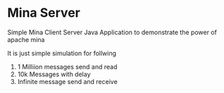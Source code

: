 # Mina Server
Simple Mina Client Server Java Application to demonstrate the power of apache mina

It is just simple simulation for follwing

1. 1 Milliion messages send and read
2. 10k Messages with delay
3. Infinite message send and receive
